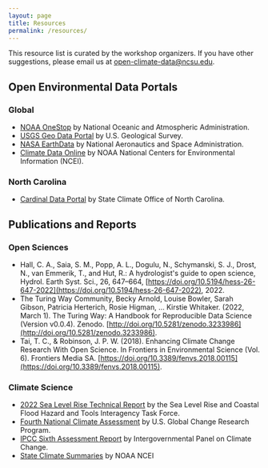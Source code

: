 ```yaml
---
layout: page
title: Resources
permalink: /resources/
---
```


This resource list is curated by the workshop organizers. If you have other suggestions, please email us at open-climate-data@ncsu.edu. 

## Open Environmental Data Portals

### Global

- [NOAA OneStop](https://data.noaa.gov/onestop/) by National Oceanic and Atmospheric Administration. 
- [USGS Geo Data Portal](https://cida.usgs.gov/gdp/) by U.S. Geological Survey. 
- [NASA EarthData](https://earthdata.nasa.gov/) by National Aeronautics and Space Administration.  
- [Climate Data Online](https://www.ncdc.noaa.gov/cdo-web/) by NOAA National Centers for Environmental Information (NCEI).

### North Carolina 

- [Cardinal Data Portal](https://products.climate.ncsu.edu/cardinal/) by State Climate Office of North Carolina. 

## Publications and Reports

### Open Sciences

- Hall, C. A., Saia, S. M., Popp, A. L., Dogulu, N., Schymanski, S. J., Drost, N., van Emmerik, T., and Hut, R.: A hydrologist's guide to open science, Hydrol. Earth Syst. Sci., 26, 647–664, [https://doi.org/10.5194/hess-26-647-2022](https://doi.org/10.5194/hess-26-647-2022), 2022.  
- The Turing Way Community, Becky Arnold, Louise Bowler, Sarah Gibson, Patricia Herterich, Rosie Higman, … Kirstie Whitaker. (2022, March 1). The Turing Way: A Handbook for Reproducible Data Science (Version v0.0.4). Zenodo. [http://doi.org/10.5281/zenodo.3233986](http://doi.org/10.5281/zenodo.3233986). 
- Tai, T. C., & Robinson, J. P. W. (2018). Enhancing Climate Change Research With Open Science. In Frontiers in Environmental Science (Vol. 6). Frontiers Media SA. [https://doi.org/10.3389/fenvs.2018.00115](https://doi.org/10.3389/fenvs.2018.00115). 

### Climate Science 

- [2022 Sea Level Rise Technical Report](https://oceanservice.noaa.gov/hazards/sealevelrise/sealevelrise-tech-report.html) by the Sea Level Rise and Coastal Flood Hazard and Tools Interagency Task Force. 
- [Fourth National Climate Assessment](https://www.globalchange.gov/nca4) by U.S. Global Change Research Program. 
- [IPCC Sixth Assessment Report](https://www.ipcc.ch/assessment-report/ar6/) by Intergovernmental Panel on Climate Change. 
- [State Climate Summaries](https://statesummaries.ncics.org/) by NOAA NCEI

